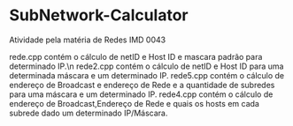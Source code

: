 # SubNetwork-Calculator

Atividade pela matéria de Redes IMD 0043

rede.cpp contém o cálculo de netID e Host ID e mascara padrão para determinado IP.\n
rede2.cpp contém o cálculo de netID e Host ID para uma determinada máscara e um determinado IP.
rede5.cpp contém o cálculo de endereço de Broadcast e endereço de Rede e a quantidade de subredes para uma máscara e um determinado IP.
rede4.cpp contém o cálculo de endereço de Broadcast,Endereço de Rede e quais os hosts em cada subrede dado um determinado IP/Máscara.
